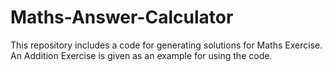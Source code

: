 # Maths-Answer-Calculator
This repository includes a code for generating solutions for Maths Exercise.  An Addition Exercise is given as an example for using the code.
